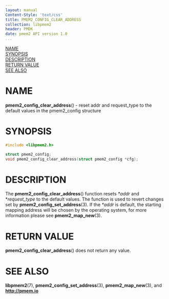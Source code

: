 ```yaml
---
layout: manual
Content-Style: 'text/css'
title: PMEM2_CONFIG_CLEAR_ADDRESS
collection: libpmem2
header: PMDK
date: pmem2 API version 1.0
...
```


[comment]: <> (SPDX-License-Identifier: BSD-3-Clause)
[comment]: <> (Copyright 2020, Intel Corporation)

[comment]: <> (pmem2_config_clear_address.3 -- man page for libpmem2 config API)

[NAME](#name)<br />
[SYNOPSIS](#synopsis)<br />
[DESCRIPTION](#description)<br />
[RETURN VALUE](#return-value)<br />
[SEE ALSO](#see-also)<br />

# NAME #

**pmem2_config_clear_address**() - reset addr and request_type to the default values
in the pmem2_config structure

# SYNOPSIS #

```c
#include <libpmem2.h>

struct pmem2_config;
void pmem2_config_clear_address(struct pmem2_config *cfg);
```

# DESCRIPTION #

The **pmem2_config_clear_address**() function resets *\*addr* and \**request_type* to the default values.
The function is used to revert changes set by **pmem2_config_set_address**(3).
If the *\*addr* is default, the starting mapping address will be chosen by the operating system, for
more information please see **pmem2_map_new**(3).

# RETURN VALUE #

**pmem2_config_clear_address**() does not return any value.

# SEE ALSO #

**libpmem2**(7), **pmem2_config_set_address**(3), **pmem2_map_new**(3), and **<http://pmem.io>**
